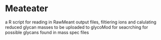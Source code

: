 # Meateater
a R script for reading in RawMeant output files, filtiering ions and calulating reduced glycan masses to be uploaded to glycoMod for seacrching for possible glycans found in mass spec files 
